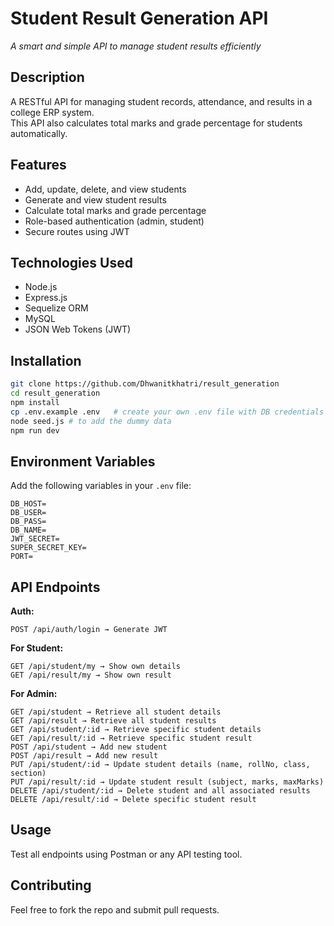 
# Student Result Generation API
_A smart and simple API to manage student results efficiently_

## Description
A RESTful API for managing student records, attendance, and results in a college ERP system.  
This API also calculates total marks and grade percentage for students automatically.

## Features
- Add, update, delete, and view students
- Generate and view student results
- Calculate total marks and grade percentage
- Role-based authentication (admin,  student)
- Secure routes using JWT

## Technologies Used
- Node.js
- Express.js
- Sequelize ORM
- MySQL
- JSON Web Tokens (JWT)

## Installation
```bash
git clone https://github.com/Dhwanitkhatri/result_generation
cd result_generation
npm install
cp .env.example .env   # create your own .env file with DB credentials
node seed.js # to add the dummy data 
npm run dev
````

## Environment Variables

Add the following variables in your `.env` file:

```
DB_HOST=
DB_USER=
DB_PASS=
DB_NAME=
JWT_SECRET=
SUPER_SECRET_KEY=
PORT=
```

## API Endpoints

**Auth:**

```
POST /api/auth/login → Generate JWT
```

**For Student:**

```
GET /api/student/my → Show own details
GET /api/result/my → Show own result
```

**For Admin:**

```
GET /api/student → Retrieve all student details
GET /api/result → Retrieve all student results
GET /api/student/:id → Retrieve specific student details
GET /api/result/:id → Retrieve specific student result
POST /api/student → Add new student
POST /api/result → Add new result
PUT /api/student/:id → Update student details (name, rollNo, class, section)
PUT /api/result/:id → Update student result (subject, marks, maxMarks)
DELETE /api/student/:id → Delete student and all associated results
DELETE /api/result/:id → Delete specific student result
```

## Usage

Test all endpoints using Postman or any API testing tool.

## Contributing

Feel free to fork the repo and submit pull requests.



